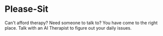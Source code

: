 # Please-Sit
Can't afford therapy? Need someone to talk to? You have come to the right place. Talk with an AI Therapist to figure out your daily issues.
